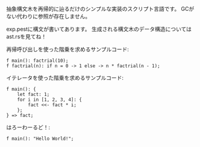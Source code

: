 抽象構文木を再帰的に辿るだけのシンプルな実装のスクリプト言語です。
GCがない代わりに参照が存在しません。

exp.pestに構文が書いてあります。
生成される構文木のデータ構造についてはast.rsを見てね！


再帰呼び出しを使った階乗を求めるサンプルコード:
```
f main(): factrial(10);
f factrial(n): if n = 0 -> 1 else -> n * factrial(n - 1);

```

イテレータを使った階乗を求めるサンプルコード:
```
f main(): {
    let fact: 1;
    for i in [1, 2, 3, 4]: {
        fact <<- fact * i;
    };
} => fact;

```

はろーわーるど！:
```
f main(): "Hello World!";
```

